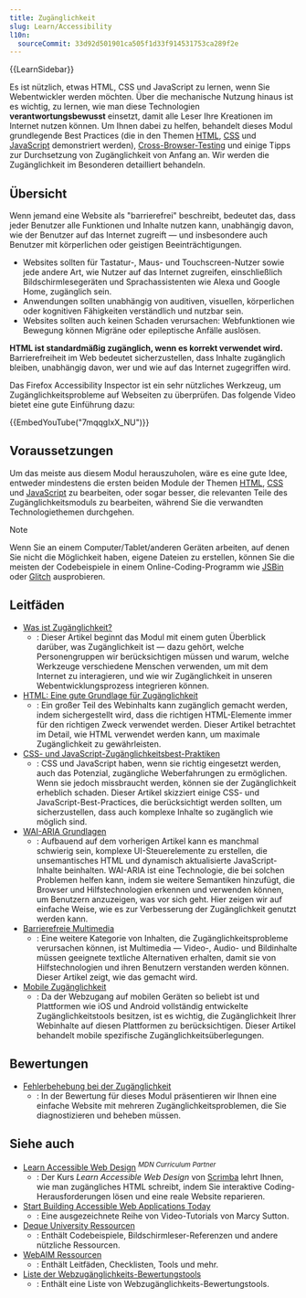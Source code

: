 ```yaml
---
title: Zugänglichkeit
slug: Learn/Accessibility
l10n:
  sourceCommit: 33d92d501901ca505f1d33f914531753ca289f2e
---
```


{{LearnSidebar}}

Es ist nützlich, etwas HTML, CSS und JavaScript zu lernen, wenn Sie Webentwickler werden möchten. Über die mechanische Nutzung hinaus ist es wichtig, zu lernen, wie man diese Technologien **verantwortungsbewusst** einsetzt, damit alle Leser Ihre Kreationen im Internet nutzen können. Um Ihnen dabei zu helfen, behandelt dieses Modul grundlegende Best Practices (die in den Themen [HTML](/de/docs/Learn/HTML), [CSS](/de/docs/Learn/CSS) und [JavaScript](/de/docs/Learn/JavaScript) demonstriert werden), [Cross-Browser-Testing](/de/docs/Learn/Tools_and_testing/Cross_browser_testing) und einige Tipps zur Durchsetzung von Zugänglichkeit von Anfang an. Wir werden die Zugänglichkeit im Besonderen detailliert behandeln.

## Übersicht

Wenn jemand eine Website als "barrierefrei" beschreibt, bedeutet das, dass jeder Benutzer alle Funktionen und Inhalte nutzen kann, unabhängig davon, wie der Benutzer auf das Internet zugreift — und insbesondere auch Benutzer mit körperlichen oder geistigen Beeinträchtigungen.

- Websites sollten für Tastatur-, Maus- und Touchscreen-Nutzer sowie jede andere Art, wie Nutzer auf das Internet zugreifen, einschließlich Bildschirmlesegeräten und Sprachassistenten wie Alexa und Google Home, zugänglich sein.
- Anwendungen sollten unabhängig von auditiven, visuellen, körperlichen oder kognitiven Fähigkeiten verständlich und nutzbar sein.
- Websites sollten auch keinen Schaden verursachen: Webfunktionen wie Bewegung können Migräne oder epileptische Anfälle auslösen.

**HTML ist standardmäßig zugänglich, wenn es korrekt verwendet wird.** Barrierefreiheit im Web bedeutet sicherzustellen, dass Inhalte zugänglich bleiben, unabhängig davon, wer und wie auf das Internet zugegriffen wird.

Das Firefox Accessibility Inspector ist ein sehr nützliches Werkzeug, um Zugänglichkeitsprobleme auf Webseiten zu überprüfen. Das folgende Video bietet eine gute Einführung dazu:

{{EmbedYouTube("7mqqgIxX_NU")}}

## Voraussetzungen

Um das meiste aus diesem Modul herauszuholen, wäre es eine gute Idee, entweder mindestens die ersten beiden Module der Themen [HTML](/de/docs/Learn/HTML), [CSS](/de/docs/Learn/CSS) und [JavaScript](/de/docs/Learn/JavaScript) zu bearbeiten, oder sogar besser, die relevanten Teile des Zugänglichkeitsmoduls zu bearbeiten, während Sie die verwandten Technologiethemen durchgehen.

> [!NOTE]
> Wenn Sie an einem Computer/Tablet/anderen Geräten arbeiten, auf denen Sie nicht die Möglichkeit haben, eigene Dateien zu erstellen, können Sie die meisten der Codebeispiele in einem Online-Coding-Programm wie [JSBin](https://jsbin.com/) oder [Glitch](https://glitch.com/) ausprobieren.

## Leitfäden

- [Was ist Zugänglichkeit?](/de/docs/Learn/Accessibility/What_is_accessibility)
  - : Dieser Artikel beginnt das Modul mit einem guten Überblick darüber, was Zugänglichkeit ist — dazu gehört, welche Personengruppen wir berücksichtigen müssen und warum, welche Werkzeuge verschiedene Menschen verwenden, um mit dem Internet zu interagieren, und wie wir Zugänglichkeit in unseren Webentwicklungsprozess integrieren können.
- [HTML: Eine gute Grundlage für Zugänglichkeit](/de/docs/Learn/Accessibility/HTML)
  - : Ein großer Teil des Webinhalts kann zugänglich gemacht werden, indem sichergestellt wird, dass die richtigen HTML-Elemente immer für den richtigen Zweck verwendet werden. Dieser Artikel betrachtet im Detail, wie HTML verwendet werden kann, um maximale Zugänglichkeit zu gewährleisten.
- [CSS- und JavaScript-Zugänglichkeitsbest-Praktiken](/de/docs/Learn/Accessibility/CSS_and_JavaScript)
  - : CSS und JavaScript haben, wenn sie richtig eingesetzt werden, auch das Potenzial, zugängliche Weberfahrungen zu ermöglichen. Wenn sie jedoch missbraucht werden, können sie der Zugänglichkeit erheblich schaden. Dieser Artikel skizziert einige CSS- und JavaScript-Best-Practices, die berücksichtigt werden sollten, um sicherzustellen, dass auch komplexe Inhalte so zugänglich wie möglich sind.
- [WAI-ARIA Grundlagen](/de/docs/Learn/Accessibility/WAI-ARIA_basics)
  - : Aufbauend auf dem vorherigen Artikel kann es manchmal schwierig sein, komplexe UI-Steuerelemente zu erstellen, die unsemantisches HTML und dynamisch aktualisierte JavaScript-Inhalte beinhalten. WAI-ARIA ist eine Technologie, die bei solchen Problemen helfen kann, indem sie weitere Semantiken hinzufügt, die Browser und Hilfstechnologien erkennen und verwenden können, um Benutzern anzuzeigen, was vor sich geht. Hier zeigen wir auf einfache Weise, wie es zur Verbesserung der Zugänglichkeit genutzt werden kann.
- [Barrierefreie Multimedia](/de/docs/Learn/Accessibility/Multimedia)
  - : Eine weitere Kategorie von Inhalten, die Zugänglichkeitsprobleme verursachen können, ist Multimedia — Video-, Audio- und Bildinhalte müssen geeignete textliche Alternativen erhalten, damit sie von Hilfstechnologien und ihren Benutzern verstanden werden können. Dieser Artikel zeigt, wie das gemacht wird.
- [Mobile Zugänglichkeit](/de/docs/Learn/Accessibility/Mobile)
  - : Da der Webzugang auf mobilen Geräten so beliebt ist und Plattformen wie iOS und Android vollständig entwickelte Zugänglichkeitstools besitzen, ist es wichtig, die Zugänglichkeit Ihrer Webinhalte auf diesen Plattformen zu berücksichtigen. Dieser Artikel behandelt mobile spezifische Zugänglichkeitsüberlegungen.

## Bewertungen

- [Fehlerbehebung bei der Zugänglichkeit](/de/docs/Learn/Accessibility/Accessibility_troubleshooting)
  - : In der Bewertung für dieses Modul präsentieren wir Ihnen eine einfache Website mit mehreren Zugänglichkeitsproblemen, die Sie diagnostizieren und beheben müssen.

## Siehe auch

- [Learn Accessible Web Design](https://v2.scrimba.com/learn-accessible-web-design-c031?via=mdn) <sup>_MDN Curriculum Partner_</sup>
  - : Der Kurs _Learn Accessible Web Design_ von [Scrimba](https://scrimba.com?via=mdn) lehrt Ihnen, wie man zugängliches HTML schreibt, indem Sie interaktive Coding-Herausforderungen lösen und eine reale Website reparieren.
- [Start Building Accessible Web Applications Today](https://egghead.io/courses/start-building-accessible-web-applications-today)
  - : Eine ausgezeichnete Reihe von Video-Tutorials von Marcy Sutton.
- [Deque University Ressourcen](https://dequeuniversity.com/resources/)
  - : Enthält Codebeispiele, Bildschirmleser-Referenzen und andere nützliche Ressourcen.
- [WebAIM Ressourcen](https://webaim.org/resources/)
  - : Enthält Leitfäden, Checklisten, Tools und mehr.
- [Liste der Webzugänglichkeits-Bewertungstools](https://www.w3.org/WAI/ER/tools/)
  - : Enthält eine Liste von Webzugänglichkeits-Bewertungstools.
